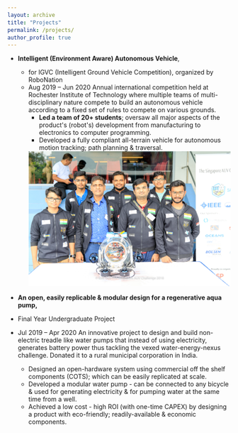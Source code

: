 ```yaml
---
layout: archive
title: "Projects"
permalink: /projects/
author_profile: true
---
```

* **Intelligent (Environment Aware) Autonomous Vehicle**,
  * for IGVC (Intelligent Ground Vehicle Competition), organized by RoboNation
  * Aug 2019 – Jun 2020
     Annual international competition held at Rochester Institute of Technology where multiple teams of multi-disciplinary nature compete to build an autonomous              vehicle according to a fixed set of rules to compete on various grounds.
       * **Led a team of 20+ students**; oversaw all major aspects of the product's (robot's) development from manufacturing to electronics to
computer programming.
       * Developed a fully compliant all-terrain vehicle for autonomous motion tracking; path planning & traversal.
       <img src="https://github.com/sakshammgupta/sakshammgupta.github.io/blob/2d77d00e395cd57f60951b0293114f41e8d72212/files/SAUVC_2018_1.jpg">
     
* **An open, easily replicable & modular design for a regenerative aqua pump,**
* Final Year Undergraduate Project
* Jul 2019 – Apr 2020
An innovative project to design and build non-electric treadle like water pumps that instead of using electricity, generates battery power
thus tackling the vexed water-energy-nexus challenge. Donated it to a rural municipal corporation in India.
  * Designed an open-hardware system using commercial off the shelf components (COTS); which can be easily replicated at scale.
  * Developed a modular water pump - can be connected to any bicycle & used for generating electricity & for pumping water at the same
time from a well.
  * Achieved a low cost - high ROI (with one-time CAPEX) by designing a product with eco-friendly; readily-available & economic
components.
